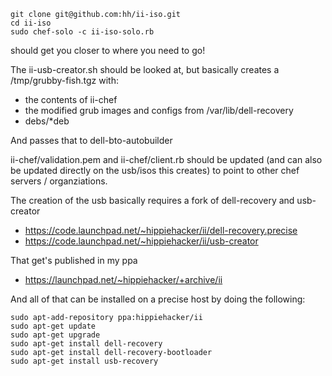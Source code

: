 

```
git clone git@github.com:hh/ii-iso.git
cd ii-iso
sudo chef-solo -c ii-iso-solo.rb
```

should get you closer to where you need to go!


The ii-usb-creator.sh should be looked at, but basically creates a /tmp/grubby-fish.tgz with:

* the contents of ii-chef
* the modified grub images and configs from /var/lib/dell-recovery
* debs/*deb

And passes that to dell-bto-autobuilder

ii-chef/validation.pem and ii-chef/client.rb should be updated (and can also be updated directly on the usb/isos this creates) to point to other chef servers / organziations.

The creation of the usb basically requires a fork of dell-recovery and usb-creator

* https://code.launchpad.net/~hippiehacker/ii/dell-recovery.precise
* https://code.launchpad.net/~hippiehacker/ii/usb-creator

That get's published in my ppa

* https://launchpad.net/~hippiehacker/+archive/ii

And all of that can be installed on a precise host by doing the following:

```
sudo apt-add-repository ppa:hippiehacker/ii
sudo apt-get update
sudo apt-get upgrade
sudo apt-get install dell-recovery
sudo apt-get install dell-recovery-bootloader
sudo apt-get install usb-recovery
```